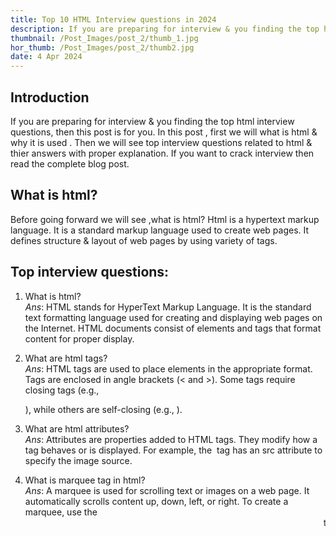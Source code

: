 ```yaml
---
title: Top 10 HTML Interview questions in 2024
description: If you are preparing for interview & you finding the top html interview questions, then this post is for you.In this post , first we will what is html & why it is used . Then we will see top interview questions related to html & thier answers with proper explanation. If you want to crack interview then read the complete blog post. 
thumbnail: /Post_Images/post_2/thumb_1.jpg
hor_thumb: /Post_Images/post_2/thumb2.jpg
date: 4 Apr 2024
---
```

## Introduction 
If you are preparing for interview & you finding the top html interview questions, then this post is for you.
In this post , first we will what is html & why it is used . Then we will see top interview questions related to html & thier answers with proper explanation. If you want to crack interview then read the complete blog post. 
## What is html?
Before going forward we will see ,what is html? Html is a hypertext markup language. It is a standard markup language used to create web pages. 
It defines structure & layout of web pages by using variety of tags.

## Top interview questions:
1. What is html? \
*Ans*: HTML stands for HyperText Markup Language. It is the standard text formatting language used for creating and displaying web pages on the Internet. HTML documents consist of elements and tags that format content for proper display.

2. What are html tags? \
*Ans*: HTML tags are used to place elements in the appropriate format. Tags are enclosed in angle brackets (< and >). Some tags require closing tags (e.g., <p>), while others are self-closing (e.g., <img>).

3. What are html attributes?\
*Ans*: Attributes are properties added to HTML tags. They modify how a tag behaves or is displayed. For example, the <img> tag has an src attribute to specify the image source.
4. What is marquee tag in html?\
*Ans*: A marquee is used for scrolling text or images on a web page. It automatically scrolls content up, down, left, or right. To create a marquee, use the <marquee> tags.

5) How do you separate sections of text in HTML?\
*Ans* :
- <br> tag: Separates lines of text by breaking the current line and shifting the flow to a new line.
- <p> tag: Defines a paragraph of text.
- <blockquote> tag: Used for large quoted sections.

6. Define the list types in HTML.\
*Ans*:
- Ordered list: Uses the <ol> tag and displays elements in a numbered format.
- Unordered list: Uses the <ul> tag and displays elements in a bulleted format.
7. How do you align list elements in an HTML file?\
*Ans*: 
To align list elements in an HTML file, you can use CSS (Cascading Style Sheets) to apply alignment properties to the list items. Here are a few common methods:

1. **Text Alignment:** You can align the text within list items using the `text-align` property. For example, to align the text to the left, right, or center within a list, you can use:

```css
ul {
    text-align: left; /* or right, center */
}
```

2. **List Item Alignment:** You can also align the list items themselves using the `list-style-position` property. This property determines whether the list item marker appears inside or outside the content flow. For example, to align the list items to the center:

```css
ul {
    list-style-position: inside; /* or outside */
}
```

3. **Using Flexbox or Grid:** If you need more control over the layout, you can use CSS Flexbox or Grid layout techniques. These provide powerful tools for aligning and positioning elements within a container. For example, using Flexbox to align list items horizontally:

```css
ul {
    display: flex;
    justify-content: center; /* or other values like flex-start, flex-end */
}
```
8. Differentiate between an Ordered list and an Unordered list? \
*Ans*: Difference between ordered & Unordered list is written in following table:

| Aspect                | Ordered List                                      | Unordered List                                    |
|-----------------------|---------------------------------------------------|---------------------------------------------------|
| Syntax                | `<ol>` and `<li>` elements                        | `<ul>` and `<li>` elements                        |
| Marker                | Displays numbers, letters, or custom characters   | Displays bullets, squares, circles, or custom symbols |
| Purpose               | Used for sequentially ordered content             | Used for non-sequentially ordered content         |
| Examples              | 1. Item 1 <br> 2. Item 2 <br> 3. Item 3           | ● Item 1 <br> ● Item 2 <br> ● Item 3             |
| Default Style         | Typically indented and with a margin              | Typically indented with a bullet point marker     |
| Accessibility         | Useful for step-by-step instructions               | Suitable for listing items without a specific order |
| Semantic Meaning      | Implies a logical sequence                         | Implies a collection of related items              |

9. what is an element in html? \
*Ans*: In HTML, an element is a fundamental building block that defines the structure and content of a web page. An HTML element consists of several parts:

1. **Start Tag**: The opening tag that marks the beginning of the element. It is enclosed in angle brackets (`< >`) and usually contains the name of the element.
   
2. **End Tag**: The closing tag that marks the end of the element. It is similar to the start tag but includes a forward slash (`/`) before the element name.

3. **Content**: The actual content or text that appears between the start and end tags. This can include text, other elements, or multimedia content.

4. **Attributes**: Optional additional information or properties that can be added to the start tag to modify the behavior or appearance of the element.

Here's an example of a simple HTML element:

```html
<p>This is a paragraph element.</p>
```

In this example:
- `<p>` is the start tag.
- `</p>` is the end tag.
- "This is a paragraph element." is the content.
- `<p>` is the element name (in this case, it represents a paragraph).
  10. what is difference between html & css?\
*Ans*: Difference between html & css is written in following table:

| Aspect               | HTML (HyperText Markup Language)                            | CSS (Cascading Style Sheets)                            |
|----------------------|--------------------------------------------------------------|----------------------------------------------------------|
| Definition           | Markup language used to structure and define the content of a web page. | Style sheet language used to describe the presentation of HTML elements. |
| Purpose              | Defines the structure and content of web pages.              | Controls the layout, design, and appearance of HTML elements. |
| Usage                | Used to create the skeleton and content of web pages.        | Used to enhance the visual presentation of web pages.   |
| Syntax               | Consists of elements enclosed in tags (e.g., `<p>`, `<div>`, `<img>`). | Consists of selectors and declarations (e.g., `selector { property: value; }`). |
| Example              | ```html                                                     | ```css                                                    |
|                      | <p>This is a paragraph.</p>                                 | p {                                                        |
|                      | <div class="container">                                     |     color: blue;                                          |
|                      |     <h1>Hello, World!</h1>                                  |     font-size: 16px;                                      |
|                      | </div>                                                      | }                                                          |
| Responsiveness      | Not inherently responsible for responsive design.            | Allows for responsive design through media queries and flexible layout techniques. |
| Browser Rendering   | Determines the structure and content layout of web pages.    | Defines the visual appearance, including colors, fonts, spacing, and positioning. |
| Supported by        | Browsers render HTML to display web pages.                   | Browsers interpret CSS to style HTML elements.             |
| Hierarchical        | Provides a hierarchical structure to organize content.       | Supports cascading styles, allowing for inheritance and overriding of styles. |
| Interactivity       | Defines interactive elements like forms and links.           | Enhances interactivity through animations, transitions, and hover effects. |
| Accessibility       | Focuses on the semantic structure of content for accessibility. | Enhances accessibility by providing styling for improved readability and navigation. |
